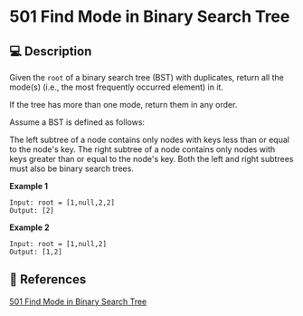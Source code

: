 # 501 Find Mode in Binary Search Tree

## 💻 Description

Given the `root` of a binary search tree (BST) with duplicates, return all the mode(s) (i.e., the most frequently occurred element) in it.

If the tree has more than one mode, return them in any order.

Assume a BST is defined as follows:

The left subtree of a node contains only nodes with keys less than or equal to the node's key.
The right subtree of a node contains only nodes with keys greater than or equal to the node's key.
Both the left and right subtrees must also be binary search trees.

**Example 1**

```
Input: root = [1,null,2,2]
Output: [2]
```

**Example 2**

```
Input: root = [1,null,2]
Output: [1,2]
```

## 🔗 References

[501 Find Mode in Binary Search Tree](https://leetcode.com/problems/find-mode-in-binary-search-tree/description/)
